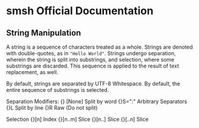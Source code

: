 smsh Official Documentation
===========================

String Manipulation
-------------------

A string is a sequence of characters treated as a whole.
Strings are denoted with double-quotes, as in
`"Hello World"`. 
Strings undergo separation, wherein the string is split into
substrings, and selection, where some substrings are discarded.
This sequence is applied to the result of text replacement, as well.

By default, strings are separated by UTF-8 Whitespace.
By default, the entire sequence of substrings is selected.

Separation Modifiers:
    {}          [None] Split by word
    {}S=":"     Arbitrary Separators
    {}L         Split by line
    {}R         Raw (Do not split)

Selection
    {}[n]       Index
    {}[n..m]    Slice 
    {}[n..]     Slice
    {}[..n]     Slice

